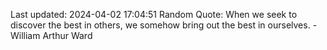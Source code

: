 Last updated: 2024-04-02 17:04:51
Random Quote: When we seek to discover the best in others, we somehow bring out the best in ourselves. - William Arthur Ward